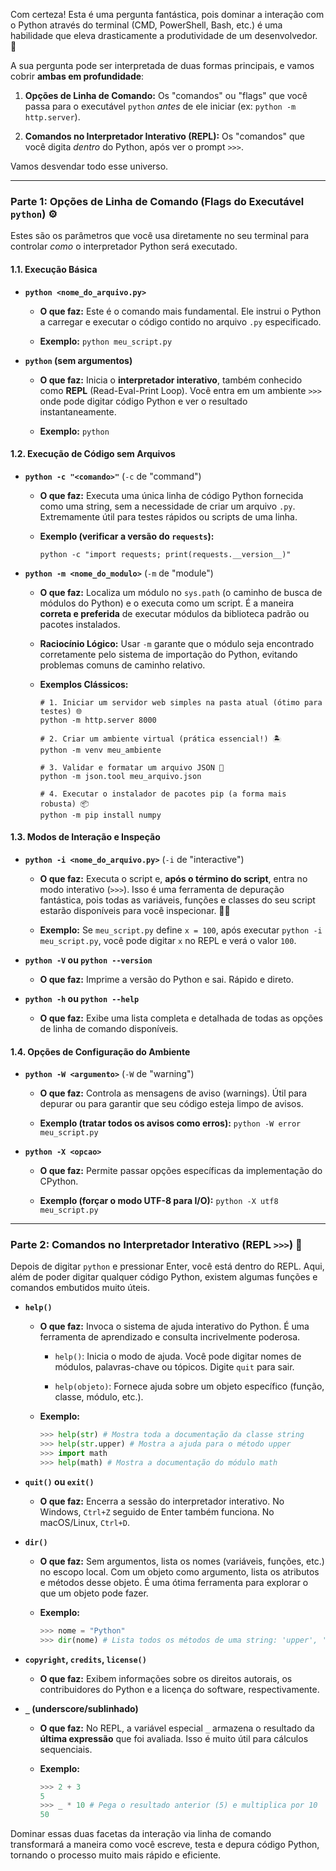 Com certeza! Esta é uma pergunta fantástica, pois dominar a interação com o Python através do terminal (CMD, PowerShell, Bash, etc.) é uma habilidade que eleva drasticamente a produtividade de um desenvolvedor. 🚀

A sua pergunta pode ser interpretada de duas formas principais, e vamos cobrir **ambas em profundidade**:

1. **Opções de Linha de Comando:** Os "comandos" ou "flags" que você passa para o executável `python` _antes_ de ele iniciar (ex: `python -m http.server`).
    
2. **Comandos no Interpretador Interativo (REPL):** Os "comandos" que você digita _dentro_ do Python, após ver o prompt `>>>`.
    

Vamos desvendar todo esse universo.

---

### **Parte 1: Opções de Linha de Comando (Flags do Executável `python`) ⚙️**

Estes são os parâmetros que você usa diretamente no seu terminal para controlar _como_ o interpretador Python será executado.

#### **1.1. Execução Básica**

- **`python <nome_do_arquivo.py>`**
    
    - **O que faz:** Este é o comando mais fundamental. Ele instrui o Python a carregar e executar o código contido no arquivo `.py` especificado.
        
    - **Exemplo:** `python meu_script.py`
        
- **`python` (sem argumentos)**
    
    - **O que faz:** Inicia o **interpretador interativo**, também conhecido como **REPL** (Read-Eval-Print Loop). Você entra em um ambiente `>>>` onde pode digitar código Python e ver o resultado instantaneamente.
        
    - **Exemplo:** `python`
        

#### **1.2. Execução de Código sem Arquivos**

- **`python -c "<comando>"`** (`-c` de "command")
    
    - **O que faz:** Executa uma única linha de código Python fornecida como uma string, sem a necessidade de criar um arquivo `.py`. Extremamente útil para testes rápidos ou scripts de uma linha.
        
    - **Exemplo (verificar a versão do `requests`):**

        ```shell
        python -c "import requests; print(requests.__version__)"
        ```
        
- **`python -m <nome_do_modulo>`** (`-m` de "module")
    
    - **O que faz:** Localiza um módulo no `sys.path` (o caminho de busca de módulos do Python) e o executa como um script. É a maneira **correta e preferida** de executar módulos da biblioteca padrão ou pacotes instalados.
        
    - **Raciocínio Lógico:** Usar `-m` garante que o módulo seja encontrado corretamente pelo sistema de importação do Python, evitando problemas comuns de caminho relativo.
        
    - **Exemplos Clássicos:**

        ```shell
        # 1. Iniciar um servidor web simples na pasta atual (ótimo para testes) 🌐
        python -m http.server 8000
        
        # 2. Criar um ambiente virtual (prática essencial!) 🏝️
        python -m venv meu_ambiente
        
        # 3. Validar e formatar um arquivo JSON 📜
        python -m json.tool meu_arquivo.json
        
        # 4. Executar o instalador de pacotes pip (a forma mais robusta) 📦
        python -m pip install numpy
        ```
        

#### **1.3. Modos de Interação e Inspeção**

- **`python -i <nome_do_arquivo.py>`** (`-i` de "interactive")
    
    - **O que faz:** Executa o script e, **após o término do script**, entra no modo interativo (`>>>`). Isso é uma ferramenta de depuração fantástica, pois todas as variáveis, funções e classes do seu script estarão disponíveis para você inspecionar. 🕵️‍♂️
        
    - **Exemplo:** Se `meu_script.py` define `x = 100`, após executar `python -i meu_script.py`, você pode digitar `x` no REPL e verá o valor `100`.
        
- **`python -V` ou `python --version`**
    
    - **O que faz:** Imprime a versão do Python e sai. Rápido e direto.
        
- **`python -h` ou `python --help`**
    
    - **O que faz:** Exibe uma lista completa e detalhada de todas as opções de linha de comando disponíveis.
        

#### **1.4. Opções de Configuração do Ambiente**

- **`python -W <argumento>`** (`-W` de "warning")
    
    - **O que faz:** Controla as mensagens de aviso (warnings). Útil para depurar ou para garantir que seu código esteja limpo de avisos.
        
    - **Exemplo (tratar todos os avisos como erros):** `python -W error meu_script.py`
        
- **`python -X <opcao>`**
    
    - **O que faz:** Permite passar opções específicas da implementação do CPython.
        
    - **Exemplo (forçar o modo UTF-8 para I/O):** `python -X utf8 meu_script.py`
        

---

### **Parte 2: Comandos no Interpretador Interativo (REPL `>>>`) 💬**

Depois de digitar `python` e pressionar Enter, você está dentro do REPL. Aqui, além de poder digitar qualquer código Python, existem algumas funções e comandos embutidos muito úteis.

- **`help()`**
    
    - **O que faz:** Invoca o sistema de ajuda interativo do Python. É uma ferramenta de aprendizado e consulta incrivelmente poderosa.
        
        - `help()`: Inicia o modo de ajuda. Você pode digitar nomes de módulos, palavras-chave ou tópicos. Digite `quit` para sair.
            
        - `help(objeto)`: Fornece ajuda sobre um objeto específico (função, classe, módulo, etc.).
            
    - **Exemplo:**

        ```python
        >>> help(str) # Mostra toda a documentação da classe string
        >>> help(str.upper) # Mostra a ajuda para o método upper
        >>> import math
        >>> help(math) # Mostra a documentação do módulo math
        ```
        
- **`quit()` ou `exit()`**
    
    - **O que faz:** Encerra a sessão do interpretador interativo. No Windows, `Ctrl+Z` seguido de Enter também funciona. No macOS/Linux, `Ctrl+D`.
        
- **`dir()`**
    
    - **O que faz:** Sem argumentos, lista os nomes (variáveis, funções, etc.) no escopo local. Com um objeto como argumento, lista os atributos e métodos desse objeto. É uma ótima ferramenta para explorar o que um objeto pode fazer.
        
    - **Exemplo:**

        ```python
        >>> nome = "Python"
        >>> dir(nome) # Lista todos os métodos de uma string: 'upper', 'lower', 'split', etc.
        ```
        
- **`copyright`, `credits`, `license()`**
    
    - **O que faz:** Exibem informações sobre os direitos autorais, os contribuidores do Python e a licença do software, respectivamente.
        
- **`_` (underscore/sublinhado)**
    
    - **O que faz:** No REPL, a variável especial `_` armazena o resultado da **última expressão** que foi avaliada. Isso é muito útil para cálculos sequenciais.
        
    - **Exemplo:**

        ```python
        >>> 2 + 3
        5
        >>> _ * 10 # Pega o resultado anterior (5) e multiplica por 10
        50
        ```
        

Dominar essas duas facetas da interação via linha de comando transformará a maneira como você escreve, testa e depura código Python, tornando o processo muito mais rápido e eficiente.